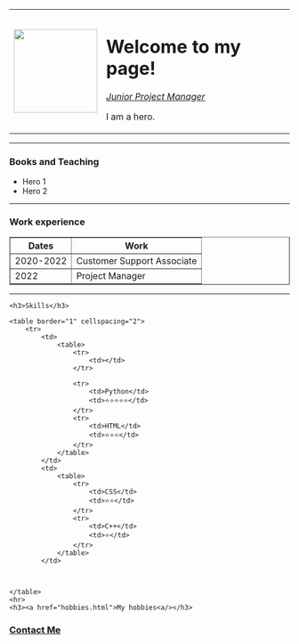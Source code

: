 
<html lang="en">
<head>
    <meta charset="UTF-8">
    <meta name="viewport"
          content="width=device-width, user-scalable=no, initial-scale=1.0, maximum-scale=1.0, minimum-scale=1.0"
    <meta http-equiv="X-UA-Compatible" content="ie=edge">
</head>
<body>
    <table cellspacing="20">
        <tr>
            <td><img src="https://images.mubicdn.net/images/cast_member/2552/cache-207-1524922850/image-w856.jpg?size=800x" width="150"></td>
            <td> <h1>Welcome to my page!</h1>
    <p><em><a href="https://www.google.com">Junior Project Manager</a></em></p>
    <p>I am a hero.</p></td>
        </tr>
    </table>
    <hr>
    <h3>Books and Teaching</h3>
    <ul>
        <li>Hero 1</li>
        <li>Hero 2</li>
    </ul>
    <hr>
    <h3>Work experience</h3>
    <table border="1" cellspacing="3">
        <thead>
        <tr>
            <th>Dates</th>
            <th>Work</th>
        </tr>
        </thead>
        <tfoot></tfoot>
        <tr>
            <td>2020-2022</td>
            <td>Customer Support Associate</td>
        </tr>
        <tr>
            <td>2022</td>
            <td>Project Manager</td>
        </tr>
    </table>
    <hr>
    </ol>

    <h3>Skills</h3>

    <table border="1" cellspacing="2">
        <tr>
            <td>
                <table>
                    <tr>
                        <td></td>
                    </tr>

                    <tr>
                        <td>Python</td>
                        <td>⭐️⭐️⭐️⭐️⭐️</td>
                    </tr>
                    <tr>
                        <td>HTML</td>
                        <td>⭐️⭐️⭐️️</td>
                    </tr>
                </table>
            </td>
            <td>
                <table>
                    <tr>
                        <td>CSS</td>
                        <td>⭐️⭐️</td>
                    </tr>
                    <tr>
                        <td>C++</td>
                        <td>⭐️️</td>
                    </tr>
                </table>
            </td>



    </table>
    <hr>
    <h3><a href="hobbies.html">My hobbies<a/></h3>
<h3><a href="contact.html">Contact Me</a> </h3>

</body>
</html>
